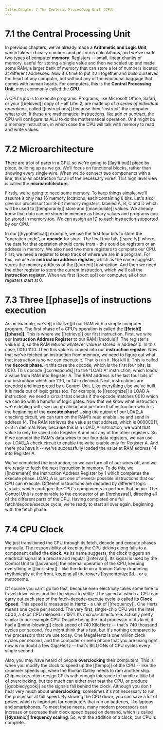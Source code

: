```yaml
---
title:Chapter 7 The Centeral Processing Unit (CPU)
---
```

# 7.1 the Central Processing Unit
In previous chapters, we've already made a **Arithmetic and Logic Unit**, which takes in binary numbers and performs calculations, and we've made two types of computer **memory**: Registers -- small, linear chunks of memory, useful for storing a single value and then we scaled up and made some RAM, a larger bank of memory that can store a lot of numbers located at different addresses. Now it's time to put it all together and build ourselves the heart of any computer, but without any of the emotional baggage that comes with human hearts. For computers, this is the **Central Processing Unit**, most commonly called the **CPU**. 

A CPU's job is to execute programs. Programs, like Microsoft Office, Safari, or your [[beloved]] copy of Half Life: 2, are made up of *a series of individual operations*, called [[instructions]] because they "instruct" the computer what to do. If these are mathematical instructions, like add or subtract, the CPU will configure its ALU to do the mathematical operation. Or it might be a memory instruction, in which case the CPU will talk with memory to read and write values. 

# 7.2 Microarchitecture
There are a lot of parts in a CPU, so we're going to [[lay it out]] piece by piece, building up as we go. We'll focus on functional blocks, rather than showing every single wire. When we do connect two components with a line, this is an abstraction for all of the necessary wires. This high level view is called the **microarchitecture**. 

Firstly, we're going to need some memory. To keep things simple, we'll assume it only has 16 memory locations, each containing 8 bits. Let's also give our processor four 8-bit memory registers, labeled A, B, C and D which will be used to [[temporarily]] store and [[manipulate]] values. We already know that data can be stored in memory as binary values and programs can be stored in memory too. We can assign an ID to each instruction supported by our CPU. 

In our [[hypothetical]] example, we use the first four bits to store the "operation code", or **opcode** for short. The final four bits [[specify]] where the data for that operation should come from - this could be registers or an address in memory. We also need two more registers to complete our CPU. First, we need a register to keep track of where we are in a program. For this, we use an **instruction address register**, which as the name suggests, stores the memory address of the [[current]] instruction. And then we need the other register to store the current instruction, which we'll call the **instruction register**. When we first [[boot up]] our computer, all of our registers start at 0. 

# 7.3 Three [[phase]]s of instructions execution 
As an example, we've[[ initialize]]d our RAM with a simple computer program. The first phase of a CPU's operation is called the **[[fetch]] [[phase]]**. This is where we [[retrieve]] our first instruction. First, we wire our **Instruction Address Register** to our RAM [[module]]. The register's value is 0, so the RAM returns whatever value is stored in address 0. In this case, 0010 1110. Then this value is copied into our **instruction register**. Now that we've fetched an instruction from memory, we need to figure out what that instruction is so we can execute it. That is run it. Not kill it. This is called the **decode phase**. In this case the opcode, which is the first four bits, is: 0010. This opcode [[corresponds]] to the "LOAD A" instruction, which loads a value from RAM into Register A. The RAM address is the last four bits of our instruction which are 1110, or 14 in decimal. Next, instructions are decoded and interpreted by a Control Unit. Like everything else we've built, it is made out of logic gates too. For example, to [[recognize]] a LOAD A instruction, we need a circuit that checks if the opcode matches 0010 which we can do with a handful of logic gates. Now that we know what instruction we're dealing with, we can go ahead and perform that instruction which is the beginning of the **execute phase**! Using the output of our LOAD_A checking circuit, we can turn on the RAM's read enable line and send in address 14. The RAM retrieves the value at that address, which is 00000011, or 3 in decimal. Now, because this is a LOAD_A instruction, we want that value to only be saved into Register A and not any of the other registers. So if we connect the RAM's data wires to our four data registers, we can use our LOAD_A check circuit to enable the write enable only for Register A. And there you have it -- we've successfully loaded the value at RAM address 14 into Register A. 

We've completed the instruction, so we can turn all of our wires off, and we are ready to fetch the next instruction in memory. To do this, we [[increment]] the Instruction Address Register by 1 which completes the execute phase. LOAD_A is just one of several possible instructions that our CPU can execute. Different instructions are decoded by different logic circuits, which configure the CPU's components to perform that action.  The Control Unit is comparable to the conductor of an [[orchestra]], directing all of the different parts of the CPU. Having completed one full fetch/decode/execute cycle, we're ready to start all over again, beginning with the fetch phase. 

# 7.4 CPU Clock
We just transitioned the CPU through its fetch, decode and execute phases manually. The responsibility of keeping the CPU ticking along falls to a component called the **clock**. As its name suggests, the clock triggers an electrical signal at a precise and regular [[interval]]. Its signal is used by the Control Unit to [[advance]] the internal operation of the CPU, keeping everything in [[lock-step]] - like the dude on a Roman Galley drumming rhythmically at the front, keeping all the rowers [[synchronize]]d... or a metronome. 

Of course you can't go too fast, because even electricity takes some time to travel down wires and for the signal to settle. The speed at which a CPU can carry out each step of the fetch-decode-execute cycle is called its **Clock Speed**. This speed is measured in **Hertz** - a unit of [[frequency]]. One Hertz means one cycle per second. The very first, single-chip CPU was the Intel 4004, a 4-bit CPU released in 1971. Its microarchitecture is actually pretty similar to our example CPU. Despite being the first processor of its kind, it had a [[mind-blowing]] clock speed of 740 KiloHertz -- that's 740 thousand cycles per second. You might think that's fast, but it's nothing compared to the processors that we use today. One MegaHertz is one million clock cycles per second, and the computer or even phone that you are using right now is no doubt a few GigaHertz -- that's BILLIONs of CPU cycles every single second. 

Also, you may have heard of people **overclocking** their computers. This is when you modify the clock to speed up the [[tempo]] of the CPU -- like the drummer speeds up, when the Roman Galley needs to ram another ship. Chip makers often design CPUs with enough tolerance to handle a little bit of overclocking, but too much can either overheat the CPU, or produce [[gobbledygook]] as the signals fall behind the clock. Although you don't hear very much about **underclocking**, sometimes it's not necessary to run the processor at full speed. By slowing the CPU down, you can save a lot of power, which is important for computers that run on batteries, like laptops and smartphones. To meet these needs, many modern processors can increase or decrease their clock speed based on demand, which is called **[[dynamic]] frequency scaling**. So, with the addition of a clock, our CPU is complete. 